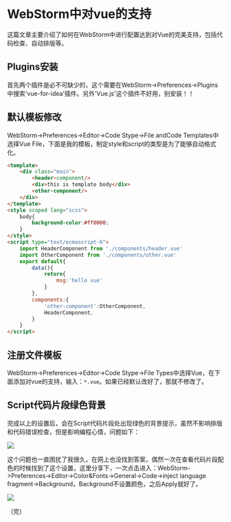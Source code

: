 # WebStorm中对vue的支持

这篇文章主要介绍了如何在WebStorm中进行配置达到对Vue的完美支持，包括代码检查、自动排版等。

## Plugins安装

首先两个插件是必不可缺少的，这个需要在WebStorm->Preferences->Plugins中搜索'vue-for-idea'插件。另外'Vue.js'这个插件不好用，别安装！！


## 默认模板修改

WebStorm->Preferences->Editor->Code Stype->File andCode Templates中选择Vue File，下面是我的模板，制定style和script的类型是为了能够自动格式化。

```html
<template>
    <div class="main">
        <header-component/>
        <div>this is template body</div>
        <other-component/>
    </div>
</template>
<style scoped lang="scss">
    body{
        background-color:#ff0000;
    }
</style>
<script type="text/ecmascript-6">
    import HeaderComponent from './components/header.vue'
    import OtherComponent from './components/other.vue'
    export default{
        data(){
            return{
                msg:'hello vue'
            }
        },
        components:{
            'other-component':OtherComponent,
            HeaderComponent,
        }
    }
</script>
```

## 注册文件模板

WebStorm->Preferences->Editor->Code Stype->File Types中选择Vue，在下面添加对vue的支持，输入：```*.vue```。如果已经默认改好了，那就不修改了。

## Script代码片段绿色背景

完成以上的设置后，会在Script代码片段处出现绿色的背景提示，虽然不影响排版和代码错误检查，但是影响编程心情，问题如下：

![](http://xiangsongtao.com/uploads/1481340380000.png)



这个问题也一直困扰了我很久，在网上也没找到答案，偶然一次在查看代码片段配色的时候找到了这个设置，这里分享下，一次点击进入：WebStorm->Preferences->Editor->Color&Fonts->General->Code->inject language fragment->Background，Background不设置颜色，之后Apply就好了。

![](http://xiangsongtao.com/uploads/1481340545000.png)


（完）
